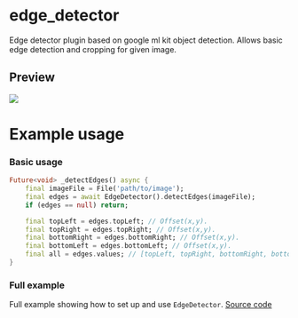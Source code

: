 # edge_detector

Edge detector plugin based on google ml kit object detection.
Allows basic edge detection and cropping for given image.

## Preview
<img src="https://github.com/eterkit/flutter-packages/blob/main/edge_detector/example.gif?raw=true">

# Example usage

### Basic usage

```dart
Future<void> _detectEdges() async {
    final imageFile = File('path/to/image');
    final edges = await EdgeDetector().detectEdges(imageFile);
    if (edges == null) return;

    final topLeft = edges.topLeft; // Offset(x,y).
    final topRight = edges.topRight; // Offset(x,y).
    final bottomRight = edges.bottomRight; // Offset(x,y).
    final bottomLeft = edges.bottomLeft; // Offset(x,y).
    final all = edges.values; // [topLeft, topRight, bottomRight, bottomLeft].
}
```

### Full example

Full example showing how to set up and use `EdgeDetector`.
[Source code](https://github.com/eterkit/flutter-packages/tree/main/edge_detector/example)
